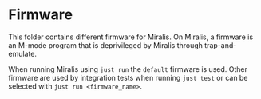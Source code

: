 # Firmware

This folder contains different firmware for Miralis.
On Miralis, a firmware is an M-mode program that is deprivileged by Miralis through trap-and-emulate.

When running Miralis using `just run` the `default` firmware is used.
Other firmware are used by integration tests when running `just test` or can be selected with `just run <firmware_name>`.
